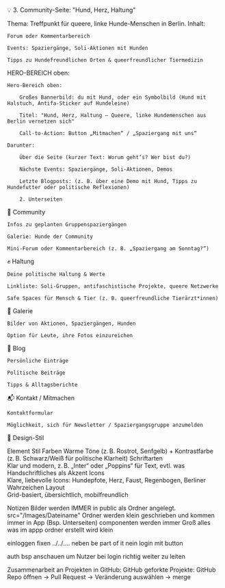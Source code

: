 💡 3. Community-Seite: "Hund, Herz, Haltung"

Thema: Treffpunkt für queere, linke Hunde-Menschen in Berlin.
Inhalt:

    Forum oder Kommentarbereich

    Events: Spaziergänge, Soli-Aktionen mit Hunden

    Tipps zu Hundefreundlichen Orten & queerfreundlicher Tiermedizin

HERO-BEREICH oben:


    Hero-Bereich oben:

        Großes Bannerbild: du mit Hund, oder ein Symbolbild (Hund mit Halstuch, Antifa-Sticker auf Hundeleine)

        Titel: "Hund, Herz, Haltung – Queere, linke Hundemenschen aus Berlin vernetzen sich"

        Call-to-Action: Button „Mitmachen“ / „Spaziergang mit uns“

    Darunter:

        Über die Seite (kurzer Text: Worum geht’s? Wer bist du?)

        Nächste Events: Spaziergänge, Soli-Aktionen, Demos

        Letzte Blogposts: (z. B. über eine Demo mit Hund, Tipps zu Hundefutter oder politische Reflexionen)

        2. Unterseiten
🐶 Community

    Infos zu geplanten Gruppenspaziergängen

    Galerie: Hunde der Community

    Mini-Forum oder Kommentarbereich (z. B. „Spaziergang am Sonntag?“)

✊ Haltung

    Deine politische Haltung & Werte

    Linkliste: Soli-Gruppen, antifaschistische Projekte, queere Netzwerke

    Safe Spaces für Mensch & Tier (z. B. queerfreundliche Tierärzt*innen)

📸 Galerie

    Bilder von Aktionen, Spaziergängen, Hunden

    Option für Leute, ihre Fotos einzureichen

📝 Blog

    Persönliche Einträge

    Politische Beiträge

    Tipps & Alltagsberichte

📬 Kontakt / Mitmachen

    Kontaktformular

    Möglichkeit, sich für Newsletter / Spaziergangsgruppe anzumelden

🎨 Design-Stil

Element	Stil
Farben	Warme Töne (z. B. Rostrot, Senfgelb) + Kontrastfarbe (z. B. Schwarz/Weiß für politische Klarheit)
Schriftarten	
Klar und modern, z. B. „Inter“ oder „Poppins“ für Text, evtl. was Handschriftliches als Akzent
Icons	
Klare, liebevolle Icons: Hundepfote, Herz, Faust, Regenbogen, Berliner Wahrzeichen
Layout	
Grid-basiert, übersichtlich, mobilfreundlich

Notizen
Bilder werden IMMER in public als Ordner angelegt. 
src="/Images/Dateiname"
Ordner werden klein geschrieben und kommen immer in App (Bsp. Unterseiten) componenten werden immer Groß alles was im appp ordner erstellt wird klein

einloggen fixen ../../.... neben be part of it nein login mit button


auth bsp anschauen um Nutzer bei login richtig weiter zu leiten

Zusammenarbeit an Projekten in GitHub:
GitHub geforkte Projekte: GitHub Repo öffnen -> Pull Request -> Veränderung auswählen -> merge 